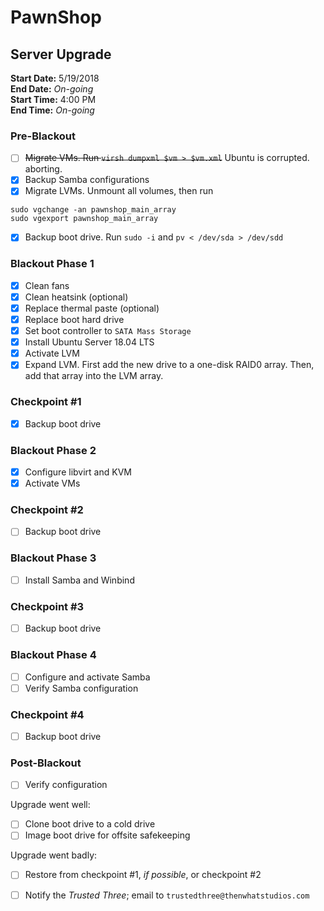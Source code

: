 # PawnShop
## Server Upgrade
__Start Date:__ 5/19/2018  
__End Date:__ _On-going_  
__Start Time:__ 4:00 PM  
__End Time:__ _On-going_  

### Pre-Blackout
- [ ] ~~Migrate VMs. Run `virsh dumpxml $vm > $vm.xml`~~ Ubuntu is corrupted.
aborting.
- [x] Backup Samba configurations
- [x] Migrate LVMs. Unmount all volumes, then run
```
sudo vgchange -an pawnshop_main_array
sudo vgexport pawnshop_main_array
```
- [x] Backup boot drive. Run `sudo -i` and `pv < /dev/sda > /dev/sdd`

### Blackout Phase 1
- [x] Clean fans
- [x] Clean heatsink (optional)
- [x] Replace thermal paste (optional)
- [x] Replace boot hard drive
- [x] Set boot controller to `SATA Mass Storage`
- [x] Install Ubuntu Server 18.04 LTS
- [x] Activate LVM
- [x] Expand LVM. First add the new drive to a one-disk RAID0 array. Then, add
that array into the LVM array.

### Checkpoint #1
- [x] Backup boot drive

### Blackout Phase 2
- [x] Configure libvirt and KVM
- [x] Activate VMs

### Checkpoint #2
- [ ] Backup boot drive

### Blackout Phase 3
- [ ] Install Samba and Winbind

### Checkpoint #3
- [ ] Backup boot drive

### Blackout Phase 4
- [ ] Configure and activate Samba
- [ ] Verify Samba configuration

### Checkpoint #4
- [ ] Backup boot drive

### Post-Blackout
- [ ] Verify configuration

Upgrade went well:
- [ ] Clone boot drive to a cold drive
- [ ] Image boot drive for offsite safekeeping

Upgrade went badly:
- [ ] Restore from checkpoint #1, _if possible_, or checkpoint #2

- [ ] Notify the _Trusted Three_; email to `trustedthree@thenwhatstudios.com`
